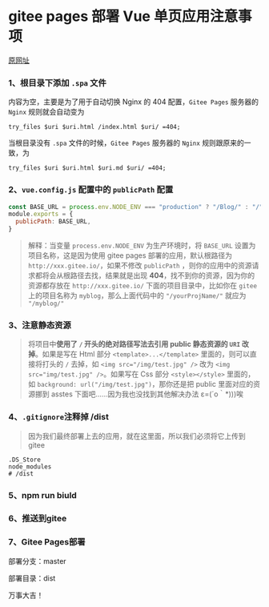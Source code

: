 # gitee pages 部署 Vue 单页应用注意事项

<a href="https://www.jianshu.com/p/2751d0ceef94" target="_blank">原网址</a>

### **1、根目录下添加 `.spa` 文件**

内容为空，主要是为了用于自动切换 Nginx 的 404 配置，`Gitee Pages` 服务器的 `Nginx` 规则就会自动变为

```
try_files $uri $uri.html /index.html $uri/ =404;
```

当根目录没有 `.spa` 文件的时候，`Gitee Pages` 服务器的 `Nginx` 规则跟原来的一致，为

```
try_files $uri $uri.html $uri.md $uri/ =404;
```

### 2、**`vue.config.js` 配置中的 `publicPath` 配置**

```js
const BASE_URL = process.env.NODE_ENV === "production" ? "/Blog/" : "/";
module.exports = {
  publicPath: BASE_URL,
}
```

> 解释：当变量 `process.env.NODE_ENV` 为生产环境时，将 `BASE_URL` 设置为项目名称，这是因为使用 gitee pages 部署的应用，默认根路径为 `http://xxx.gitee.io/`，如果不修改 `publicPath` ，则你的应用中的资源请求都将会从根路径去找，结果就是出现 **404**，找不到你的资源，因为你的资源都存放在 `http://xxx.gitee.io/` 下面的项目目录中，比如你在 `gitee` 上的项目名称为 `myblog`，那么上面代码中的 `"/yourProjName/"` 就应为 `"/myblog/"`

### 3、注意静态资源

> 将项目中**使用了 `/` 开头的绝对路径写法去引用 public 静态资源的 `URI` 改掉**。如果是写在 Html 部分 `<template>...</template>` 里面的，则可以直接将打头的 `/` 去掉，如 `<img src="/img/test.jpg" />` 改为 `<img src="img/test.jpg" />`。如果写在 Css 部分 `<style></style>` 里面的，如 `background: url("/img/test.jpg")`，那你还是把 public 里面对应的资源挪到 asstes 下面吧……因为我也没找到其他解决办法 ε=(´ο｀*)))唉

### 4、`.gitignore`注释掉 /dist

> 因为我们最终部署上去的应用，就在这里面，所以我们必须将它上传到 gitee

```
.DS_Store
node_modules
# /dist
```

### 5、npm run biuld

### 6、推送到gitee

### 7、Gitee Pages部署

部署分支：master

部署目录：dist

万事大吉！
